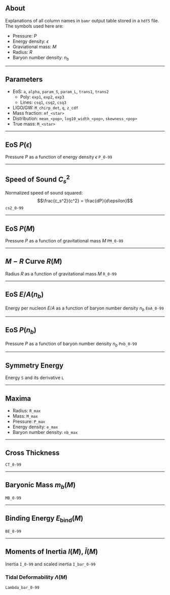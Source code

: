 ## About 
Explanations of all column names in `bamr` output table stored in a `hdf5` file. The symbols used here are:
 - Pressure: $P$ 
 - Energy density: $\epsilon$ 
 - Graviational mass: $M$ 
 - Radius: $R$ 
 - Baryon number density: $n_b$ 
___

## Parameters
 - EoS: `a`, `alpha`, `param_S`, `param_L`, `trans1`, `trans2` 
    - Poly: `exp1`, `exp2`, `exp3` 
    - Lines: `csq1`, `csq2`, `csq3` 
 - LIGO/GW: `M_chirp_det`, `q`, `z_cdf` 
 - Mass fraction: `mf_<star>` 
 - Distribution: `mean_<pop>`, `log10_width_<pop>`, `skewness_<pop>` 
 - True mass: `M_<star>` 
___

## EoS $P(\epsilon)$ 
Pressure $P$ as a function of energy density $\epsilon$ 
`P_0-99` 
___

## Speed of Sound $C_s^2$ 
Normalized speed of sound squared: $$\frac{c_s^2}{c^2} = \frac{dP}{d\epsilon}$$
`cs2_0-99` 
___

## EoS $P(M)$ 
Pressure $P$ as a function of gravitational mass $M$ 
`PM_0-99` 
___

## $M-R$ Curve $R(M)$ 
Radius $R$ as a function of gravitational mass $M$ 
`R_0-99` 
___

## EoS $E/A(n_b)$ 
Energy per nucleon $E/A$ as a function of baryon number density $n_b$ 
`EoA_0-99` 
___

## EoS $P(n_b)$ 
Pressure $P$ as a function of baryon number density $n_b$ 
`Pnb_0-99` 
___

## Symmetry Energy  
Energy `S` and its derivative `L` 
___

## Maxima 
 - Radius: `R_max` 
 - Mass: `M_max` 
 - Pressure: `P_max` 
 - Energy density: `e_max` 
 - Baryon number density: `nb_max` 
___

## Cross Thickness
`CT_0-99` 
___

## Baryonic Mass $m_b(M)$ 
`MB_0-99` 
___

## Binding Energy $E_\mathrm{bind}(M)$
`BE_0-99` 
___

## Moments of Inertia $I(M)$, $\bar{I}(M)$ 
Inertia `I_0-99` and scaled inertia `I_bar_0-99` 

### Tidal Deformability $\bar{\Lambda}(M)$ 
`Lambda_bar_0-99` 